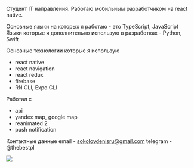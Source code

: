 Студент IT направления. Работаю мобильным разработчиком на react native.

Основные языки на которых я работаю - это TypeScript, JavaScript
Языки которые я дополнительно использую в разработках - Python, Swift

Основные технологии которые я использую

- react native
- react navigation
- react redux 
- firebase
- RN CLI, Expo CLI

Работал с
- api
- yandex map, google map
- reanimated 2
- push notification

Контактные данные
email - sokolovdenisru@gmail.com
telegram - @thebestpl

<Image src='https://www.codewars.com/users/SokolovDenisRu/badges/large' />
